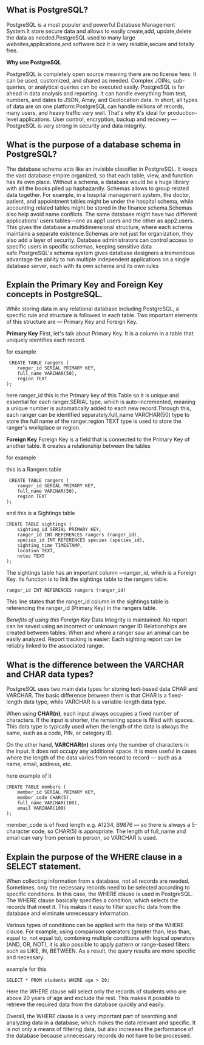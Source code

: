 ## What is PostgreSQL?

PostgreSQL is a most populer and powerful Database Management System.It store secure data and allows to easily create,add, update,delete the data as needed.PostgreSQL used to many large websites,applications,and software bcz it is very reliable,secure and totally free.

**Why use PostgreSQL**

PostgreSQL is completely open source meaning there are no license fees. It can be used, customized, and shared as needed. Complex JOINs, sub-queries, or analytical queries can be executed easily. PostgreSQL is far ahead in data analysis and reporting. It can handle everything from text, numbers, and dates to JSON, Array, and Geolocation data. In short, all types of data are on one platform.PostgreSQL can handle millions of records, many users, and heavy traffic very well. That's why it's ideal for production-level applications. User control, encryption, backup and recovery — PostgreSQL is very strong in security and data integrity.

## What is the purpose of a database schema in PostgreSQL?

The database schema acts like an invisible classifier in PostgreSQL. It keeps the vast database empire organized, so that each table, view, and function has its own place. Without a schema, a database would be a huge library with all the books piled up haphazardly.
Schemas allows to group related data together. For example, in a hospital management system, the doctor, patient, and appointment tables might be under the hospital schema, while accounting related tables might be stored in the finance schema.Schemas also help avoid name conflicts. The same database might have two different applications' users tables—one as app1.users and the other as app2.users. This gives the database a multidimensional structure, where each schema maintains a separate existence.Schemas are not just for organization, they also add a layer of security. Database administrators can control access to specific users in specific schemas, keeping sensitive data safe.PostgreSQL's schema system gives database designers a tremendous advantage the ability to run multiple independent applications on a single database server, each with its own schema and its own rules

## Explain the Primary Key and Foreign Key concepts in PostgreSQL.

While storing data in any relational database including PostgreSQL, a specific rule and structure is followed in each table. Two important elements of this structure are — Primary Key and Foreign Key.

**Primary Key**
First, let's talk about Primary Key. It is a column in a table that uniquely identifies each record.

for example

```
 CREATE TABLE rangers (
    ranger_id SERIAL PRIMARY KEY,
    full_name VARCHAR(50),
    region TEXT
);
```

here ranger_id this is the Primary key of this Table so it is unique and essential for each ranger.SERIAL type, which is auto-incremented, meaning a unique number is automatically added to each new record.Through this, each ranger can be identified separately.full_name VARCHAR(50) type to store the full name of the ranger.region TEXT type is used to store the ranger's workplace or region.

**Foreign Key**
Foreign Key is a field that is connected to the Primary Key of another table. It creates a relationship between the tables

for example

this is a Rangers table

```
 CREATE TABLE rangers (
    ranger_id SERIAL PRIMARY KEY,
    full_name VARCHAR(50),
    region TEXT
);
```

and this is a Sightings table

```
CREATE TABLE sightings (
    sighting_id SERIAL PRIMARY KEY,
    ranger_id INT REFERENCES rangers (ranger_id),
    species_id INT REFERENCES species (species_id),
    sighting_time TIMESTAMP,
    location TEXT,
    notes TEXT
);

```

The sightings table has an important column —ranger_id, which is a Foreign Key. Its function is to link the sightings table to the rangers table.

```
ranger_id INT REFERENCES rangers (ranger_id)
```

This line states that the ranger_id column in the sightings table is referencing the ranger_id (Primary Key) in the rangers table.

_Benefits of using this Foreign Key_
Data Integrity is maintained:
No report can be saved using an incorrect or unknown ranger ID
Relationships are created between tables:
When and where a ranger saw an animal can be easily analyzed.
Report tracking is easier:
Each sighting report can be reliably linked to the associated ranger.

## What is the difference between the VARCHAR and CHAR data types?

PostgreSQL uses two main data types for storing text-based data CHAR and VARCHAR. The basic difference between them is that CHAR is a fixed-length data type, while VARCHAR is a variable-length data type.

When using **CHAR(n)**, each input always occupies a fixed number of characters. If the input is shorter, the remaining space is filled with spaces. This data type is typically used when the length of the data is always the same, such as a code, PIN, or category ID.

On the other hand, **VARCHAR(n)** stores only the number of characters in the input. It does not occupy any additional space. It is more useful in cases where the length of the data varies from record to record — such as a name, email, address, etc.

here example of it

```
CREATE TABLE members (
    member_id SERIAL PRIMARY KEY,
    member_code CHAR(5),
    full_name VARCHAR(100),
    email VARCHAR(100)
);
```

member_code is of fixed length e.g. A1234, B9876 — so there is always a 5-character code, so CHAR(5) is appropriate. The length of full_name and email can vary from person to person, so VARCHAR is used.

## Explain the purpose of the WHERE clause in a SELECT statement.

When collecting information from a database, not all records are needed. Sometimes, only the necessary records need to be selected according to specific conditions. In this case, the WHERE clause is used in PostgreSQL. The WHERE clause basically specifies a condition, which selects the records that meet it. This makes it easy to filter specific data from the database and eliminate unnecessary information.

Various types of conditions can be applied with the help of the WHERE clause. For example, using comparison operators (greater than, less than, equal to, not equal to), combining multiple conditions with logical operators (AND, OR, NOT), it is also possible to apply pattern or range-based filters such as LIKE, IN, BETWEEN. As a result, the query results are more specific and necessary.

example for this

```
SELECT * FROM students WHERE age > 20;
```

Here the WHERE clause will select only the records of students who are above 20 years of age and exclude the rest. This makes it possible to retrieve the required data from the database quickly and easily.

Overall, the WHERE clause is a very important part of searching and analyzing data in a database, which makes the data relevant and specific. It is not only a means of filtering data, but also increases the performance of the database because unnecessary records do not have to be processed.

